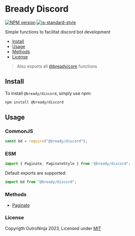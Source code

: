 # Bready Discord
[![NPM version](https://img.shields.io/npm/v/avvio.svg?style=flat)](https://www.npmjs.com/package/@bready/discord)
[![js-standard-style](https://img.shields.io/badge/code%20style-standard-brightgreen.svg?style=flat)](https://standardjs.com/)

Simple functions to facilitat discord bot development

* [Install](#install)
* [Usage](#usage)
* [Methods](#methods)
* [License](#license)

> Also exports all [@bready/core](https://www.npmjs.com/package/@bready/core) functions

<a name="install"></a>
## Install
To install `@bready/discord`, simply use npm:
```bash
npm install @bready/discord
```

<a name="usage"></a>
## Usage
### CommonJS
```js
const bd = require("@bready/discord");
```

### ESM
```js
import { Paginate, PaginateStyle } from "@bready/discord";
```

Default exports are supported:
```js
import bd from "@bready/discord";
```

<a name="methods"></a>
### Methods
- [Paginate](github.com/OutroNinja/Bready/packages/discord/docs/paginate.md)

<a name="license"></a>
### License
Copyrigth OutroNinja 2023, Licensed under [MIT](https://github.com/OutroNinja/Bready/blob/main/LICENSE)